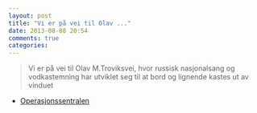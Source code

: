 ```yaml
---
layout: post
title: "Vi er på vei til Olav ..."
date: 2013-08-08 20:54
comments: true
categories: 
---
```


> Vi er på vei til Olav M.Troviksvei, hvor russisk nasjonalsang og vodkastemning har utviklet seg til at bord og lignende kastes ut av vinduet
- [Operasjonssentralen](https://www.twitter.com/oslopolitiops/status/365682381341995008?p=v)

